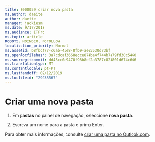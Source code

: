 ```yaml
---
title: 8000059 criar nova pasta
ms.author: daeite
author: daeite
manager: jackiesm
ms.date: 9/17/2018
ms.audience: ITPro
ms.topic: article
ROBOTS: NOINDEX, NOFOLLOW
localization_priority: Normal
ms.assetid: b8fbcf77-c6ab-43e8-8fb9-ae65530d73bf
ms.openlocfilehash: 3a7cdcaf3668ecce874ba4f744b7a79fd30c5460
ms.sourcegitcommit: dd43cc0a9470f98b8ef2a3787c823801d674c666
ms.translationtype: MT
ms.contentlocale: pt-PT
ms.lasthandoff: 02/12/2019
ms.locfileid: "29938567"
---
```

# <a name="create-a-new-folder"></a>Criar uma nova pasta

1. Em **pastas** no painel de navegação, seleccione **nova pasta**. 
    
2. Escreva um nome para a pasta e prima Enter.
    
Para obter mais informações, consulte [criar uma pasta no Outlook.com](https://support.office.com/article/5fa8de74-3562-4729-ac1d-5599f470b25a).
  

